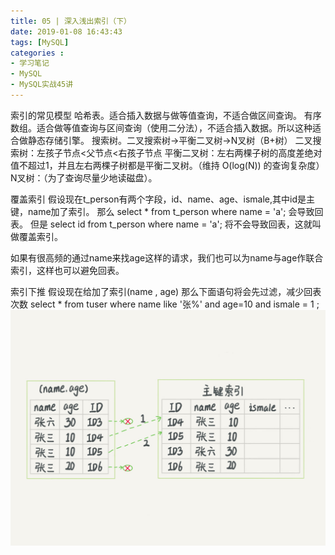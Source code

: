 ```yaml
---
title: 05 | 深入浅出索引（下）
date: 2019-01-08 16:43:43
tags: [MySQL]
categories :
- 学习笔记
- MySQL
- MySQL实战45讲
---
```



索引的常见模型
哈希表。适合插入数据与做等值查询，不适合做区间查询。
有序数组。适合做等值查询与区间查询（使用二分法），不适合插入数据。所以这种适合做静态存储引擎。
搜索树。二叉搜索树->平衡二叉树->N叉树（B+树）
二叉搜索树：左孩子节点<父节点<右孩子节点
平衡二叉树：左右两棵子树的高度差绝对值不超过1，并且左右两棵子树都是平衡二叉树。（维持 O(log(N)) 的查询复杂度）
N叉树：（为了查询尽量少地读磁盘）。


覆盖索引
假设现在t_person有两个字段，id、name、age、ismale,其中id是主键，name加了索引。
那么
select * from t_person where name = 'a';
会导致回表。
但是
select id from t_person where name = 'a';
将不会导致回表，这就叫做覆盖索引。

如果有很高频的通过name来找age这样的请求，我们也可以为name与age作联合索引，这样也可以避免回表。 


索引下推
假设现在给加了索引(name , age)
那么下面语句将会先过滤，减少回表次数
select * from tuser where name like '张%' and age=10 and ismale = 1 ;
![](MySQL实战45讲（五）\索引下推.jpg)








